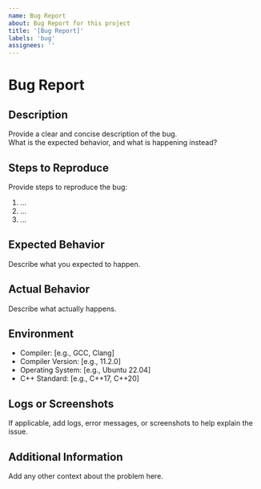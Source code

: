 ```yaml
---
name: Bug Report
about: Bug Report for this project
title: '[Bug Report]'
labels: 'bug'
assignees: ''
---
```


# Bug Report

## Description

Provide a clear and concise description of the bug.  
What is the expected behavior, and what is happening instead?

## Steps to Reproduce

Provide steps to reproduce the bug:

1. ...
2. ...
3. ...

## Expected Behavior

Describe what you expected to happen.

## Actual Behavior

Describe what actually happens.

## Environment

- Compiler: [e.g., GCC, Clang]
- Compiler Version: [e.g., 11.2.0]
- Operating System: [e.g., Ubuntu 22.04]
- C++ Standard: [e.g., C++17, C++20]

## Logs or Screenshots

If applicable, add logs, error messages, or screenshots to help explain the issue.

## Additional Information

Add any other context about the problem here.
